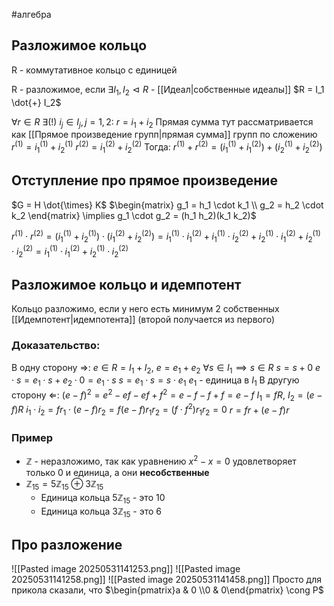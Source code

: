 #алгебра 
## Разложимое кольцо
R - коммутативное кольцо с единицей

R - разложимое, если $\exists I_1, I_2 \vartriangleleft R$ - [[Идеал|собственные идеалы]]
$R = I_1 \dot{+} I_2$

$\forall r \in R \ \exists(!) \ i_j \in I_j, j = 1, 2: \ r = i_1 + i_2$
Прямая сумма тут рассматривается как [[Прямое произведение групп|прямая сумма]] групп по сложению
$r^{(1)} = i_{1}^{(1)} + i_{2}^{(1)}$
$r^{(2)} = i_{1}^{(2)} + i_{2}^{(2)}$
Тогда: $r^{(1)} + r^{(2)} = (i_1^{(1)} + i_1^{(2)}) + (i_2^{(1)} + i_2^{(2)})$

## Отступление про прямое произведение
$G = H \dot{\times} K$
$\begin{matrix} g_1 = h_1 \cdot k_1 \\ g_2 = h_2 \cdot k_2 \end{matrix} \implies g_1 \cdot g_2 = (h_1 h_2)(k_1 k_2)$

$r^{(1)} \cdot r^{(2)} = (i_1^{(1)} + i_2^{(1)}) \cdot (i_1^{(2)} + i_2^{(2)}) = i_1^{(1)} \cdot i_1^{(2)} + i_1^{(1)} \cdot i_2^{(2)} + i_2^{(1)} \cdot i_1^{(2)} + i_2^{(1)} \cdot i_2^{(2)} = i_1^{(1)} \cdot i_1^{(2)} + i_2^{(1)} \cdot i_2^{(2)}$

## Разложимое кольцо и идемпотент
Кольцо разложимо, если у него есть минимум 2 собственных [[Идемпотент|идемпотента]] (второй получается из первого)

### Доказательство:
В одну сторону $\Rightarrow$:
	$e \in R = I_1 + I_2, \ e = e_1 + e_2$
	$\forall s \in I_1 \implies s \in R$
	$s = s + 0$
	$e \cdot s = e_1 \cdot s + e_2 \cdot 0 = e_1 \cdot s$
	$s = e_1 \cdot s = s \cdot e_1$
	$e_1$ - единица в $I_1$
В другую сторону $\Leftarrow$:
	$(e - f)^2 = e^2 - ef - ef + f^2 = e - f - f + f = e - f$
	$I_1 = fR, \ I_2 = (e - f)R$
	$i_1 \cdot i_2 = f r_1 \cdot (e - f) r_2 = f(e - f) r_1 r_2 = (f \cdot f^2) r_1 r_2 = 0$
	$r = fr + (e - f)r$

### Пример
- $\mathbb{Z}$ - неразложимо, так как уравнению $x^2 - x = 0$ удовлетворяет только 0 и единица, а они **несобственные**
- $\mathbb{Z}_{15} = 5\mathbb{Z}_{15} \oplus 3\mathbb{Z}_{15}$
	- Единица кольца $5 \mathbb{Z}_{15}$ - это 10
	- Единица кольца $3 \mathbb{Z}_{15}$ - это 6

## Про разложение
![[Pasted image 20250531141253.png]]
![[Pasted image 20250531141258.png]]
![[Pasted image 20250531141458.png]]
Просто для прикола сказали, что $\begin{pmatrix}a & 0 \\0 & 0\end{pmatrix} \cong P$